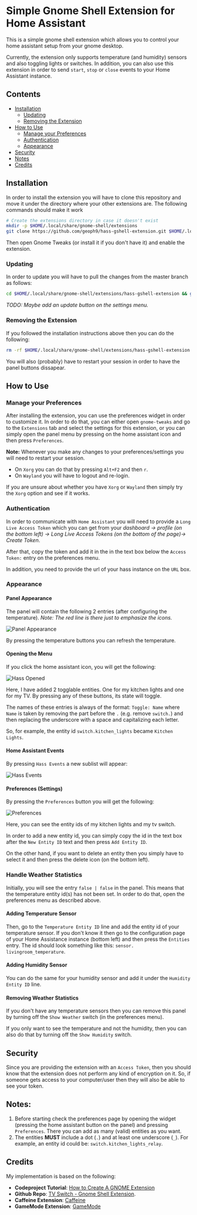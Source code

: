 # Simple Gnome Shell Extension for Home Assistant

This is a simple gnome shell extension which allows you to control your home assistant setup from your gnome desktop. 

Currently, the extension only supports temperature (and humidity) sensors and also toggling lights or switches. In addition, 
you can also use this extension in order to send `start`, `stop` or `close` events to your Home Assistant instance. 

## Contents

- [Installation](#installation)
    - [Updating](#updating)
    - [Removing the Extension](#removing-the-extension)
- [How to Use](#how-to-use)
    - [Manage your Preferences](#manage-your-preferences)
    - [Authentication](#authentication)
    - [Appearance](#appearance)
- [Security](#security)
- [Notes](#notes)
- [Credits](#credits)


## Installation

In order to install the extension you will have to clone this repository and move it under the directory where your other extensions are. The following commands should make it work

```bash
# Create the extensions directory in case it doesn't exist
mkdir -p $HOME/.local/share/gnome-shell/extensions
git clone https://github.com/geoph9/hass-gshell-extension.git $HOME/.local/share/gnome-shell/extensions/hass-simple-extension
```

Then open Gnome Tweaks (or install it if you don't have it) and enable the extension.

### Updating

In order to update you will have to pull the changes from the master branch as follows:

```bash
cd $HOME/.local/share/gnome-shell/extensions/hass-gshell-extension && git pull origin master
```

*TODO: Maybe add an update button on the settings menu.*

### Removing the Extension

If you followed the installation instructions above then you can do the following:

```bash
rm -rf $HOME/.local/share/gnome-shell/extensions/hass-gshell-extension
```

You will also (probably) have to restart your session in order to have the panel buttons dissapear.

## How to Use

### Manage your Preferences

After installing the extension, you can use the preferences widget in order to customize it. In order to do that, you can either open `gnome-tweaks` and go to the `Extensions` tab and select the settings for this extension, or you can simply open the panel menu by pressing on the home assistant icon and then press `Preferences`.

**Note:** Whenever you make any changes to your preferences/settings you will need to restart your session. 
- On `Xorg` you can do that by pressing `Alt+F2` and then `r`.
- On `Wayland` you will have to logout and re-login.

If you are unsure about whether you have `Xorg` or `Wayland` then simply try the `Xorg` option and see if it works.

### Authentication

In order to communicate with `Home Assistant` you will need to provide a `Long Live Access Token` which you can get from your *dashboard &#8594; profile (on the bottom left) &#8594; Long Live Access Tokens (on the bottom of the page)&#8594; Create Token*. 

After that, copy the token and add it in the in the text box below the `Access Token:` entry on the preferences menu.

In addition, you need to provide the url of your hass instance on the `URL` box.

### Appearance

#### Panel Appearance

The panel will contain the following 2 entries (after configuring the temperature). *Note: The red line is there just to emphasize the icons.*

![Panel Appearance](screenshots/panel_icons.png?raw=true "How the panel icons appear.")

By pressing the temperature buttons you can refresh the temperature.

#### Opening the Menu

If you click the home assistant icon, you will get the following:

![Hass Opened](screenshots/panel_menu.png?raw=true "How the panel menu appears.")

Here, I have added 2 togglable entities. One for my kitchen lights and one for my TV. By pressing any of these buttons, its state will toggle.

The names of these entries is always of the format: `Toggle: Name` where `Name` is taken by removing the part before the `.` (e.g. remove `switch.`) and then replacing the underscore with a space and capitalizing each letter.

So, for example, the entity id `switch.kitchen_lights` became `Kitchen Lights`.


#### Home Assistant Events

By pressing `Hass Events` a new sublist will appear:


![Hass Events](screenshots/hass_events.png?raw=true "How the hass events appear.")
#### Preferences (Settings)

By pressing the `Preferences` button you will get the following:


![Preferences](screenshots/preferences_menu_up.png?raw=true "How the preferences/settings appear.")

Here, you can see the entity ids of my kitchen lights and my tv switch. 

In order to add a new entity id, you can simply copy the id in the text box after the `New Entity ID` text and then press `Add Entity ID`.

On the other hand, if you want to delete an entity then you simply have to select it and then press the delete icon (on the bottom left).

### Handle Weather Statistics

Initially, you will see the entry `false | false` in the panel. This means that the temperature entity id(s) has not been set. In order to do that, open the preferences menu as described above.

#### Adding Temperature Sensor

Then, go to the `Temperature Entity ID` line and add the entity id of your temperature sensor. If you don't know it then go to the configuration page of your Home Assistance instance (bottom left) and then press the `Entities` entry. The id should look something like this: `sensor. livingroom_temperature`.

#### Adding Humidity Sensor

You can do the same for your humidity sensor and add it under the `Humidity Entity ID` line.

#### Removing Weather Statistics

If you don't have any temperature sensors then you can remove this panel by turning off the `Show Weather` switch (in the preferences menu). 

If you only want to see the temperature and not the humidity, then you can also do that by turning off the `Show Humidity` switch.

## Security

Since you are providing the extension with an `Access Token`, then you should know that the extension does not perform any kind of encryption on it. So, if someone gets access to your computer/user then they will also be able to see your token.


## Notes:

1. Before starting check the preferences page by opening the widget (pressing the home assistant button on the panel) and pressing `Preferences`. There you can add as many (valid) entities as you want. 
2. The entities **MUST** include a dot (`.`) and at least one underscore (`_`). For example, an entity id could be: `switch.kitchen_lights_relay`.


## Credits

My implementation is based on the following:

- **Codeproject Tutorial**: [How to Create A GNOME Extension](https://www.codeproject.com/Articles/5271677/How-to-Create-A-GNOME-Extension)
- **Github Repo**: [TV Switch - Gnome Shell Extension](https://github.com/geoph9/tv-switch-gnome-shell-extension).
- **Caffeine Extension**: [Caffeine](https://github.com/eonpatapon/gnome-shell-extension-caffeine)
- **GameMode Extension**: [GameMode](https://github.com/gicmo/gamemode-extension)